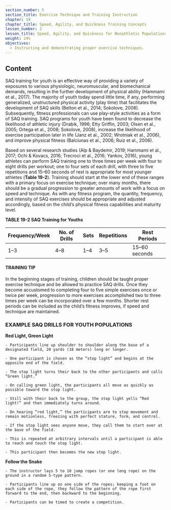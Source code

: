 ```yaml
---
section_number: 5
section_title: Exercise Technique and Training Instruction
chapter: 19
chapter_title: Speed, Agility, and Quickness Training Concepts
lesson_number: 2
lesson_title: Speed, Agility, and Quickness for Nonathletic Populations
weight: 24%
objectives:
  - Instructing and demonstrating proper exercise techniques.
---
```


## Content
SAQ training for youth is an effective way of providing a variety of exposures to various physiologic, neuromuscular, and biomechanical demands, resulting in the further development of physical ability (Hammami et al., 2017). The majority of youth today spend little time, if any, performing generalized, unstructured physical activity (play time) that facilitates the development of SAQ skills (Belton et al., 2014; Sokolove, 2008). Subsequently, fitness professionals can use play-style activities as a form of SAQ training. SAQ programs for youth have been found to decrease the likelihood of athletic injury (Drabik, 1996; Etty Griffin, 2003; Olsen et al., 2005; Ortega et al., 2008; Sokolove, 2008), increase the likelihood of exercise participation later in life (Janz et al., 2002; Wrotniak et al., 2006), and improve physical fitness (Balciunas et al., 2006; Ruiz et al., 2006).

Based on several research studies (Alp & Baydemir, 2019; Hammami et al., 2017; Ochi & Kovacs, 2016; Trecroci et al., 2016; Yankov, 2016), young athletes can perform SAQ training one to three times per week with four to eight drills per workout; one to four sets of each drill, with three to five repetitions and 15–60 seconds of rest is appropriate for most younger athletes (**Table 19-2**). Training should start at the lower end of these ranges with a primary focus on exercise technique; over many months, there should be a gradual progression to greater amounts of work with a focus on speed and technique. As with any fitness program, the quantity, frequency, and intensity of SAQ exercises should be appropriate and adjusted accordingly, based on the child’s physical fitness capabilities and maturity level.

**TABLE 19-2 SAQ Training for Youths**

| Frequency/Week | No. of Drills | Sets | Repetitions | Rest Periods |
|---|---|---|---|---|
| 1–3 | 4–8 | 1–4 | 3–5 | 15–60 seconds |

#### TRAINING TIP

In the beginning stages of training, children should be taught proper exercise technique and be allowed to practice SAQ drills. Once they become accustomed to completing four to five simple exercises once or twice per week, progression to more exercises accomplished two to three times per week can be incorporated over a few months. Shorter rest periods can be included as the child’s fitness improves, if speed and technique are maintained.

### EXAMPLE SAQ DRILLS FOR YOUTH POPULATIONS

**Red Light, Green Light**

	- Participants line up shoulder to shoulder along the base of a designated field, 20 yards (18 meters) long or longer.

	- One participant is chosen as the “stop light” and begins at the opposite end of the field.

	- The stop light turns their back to the other participants and calls “Green light.”

	- On calling green light, the participants all move as quickly as possible toward the stop light.

	- Still with their back to the group, the stop light yells “Red light!” and then immediately turns around.

	- On hearing “red light,” the participants are to stop movement and remain motionless, freezing with perfect stature, form, and control.

	- If the stop light sees anyone move, they call them to start over at the base of the field.

	- This is repeated at arbitrary intervals until a participant is able to reach and touch the stop light.

	- This participant then becomes the new stop light.

**Follow the Snake**

	- The instructor lays 5 to 10 jump ropes (or one long rope) on the ground in a random S-type pattern.

	- Participants line up on one side of the ropes; keeping a foot on each side of the rope, they follow the pattern of the rope first forward to the end, then backward to the beginning.

	- Participants can be timed to create a competition.